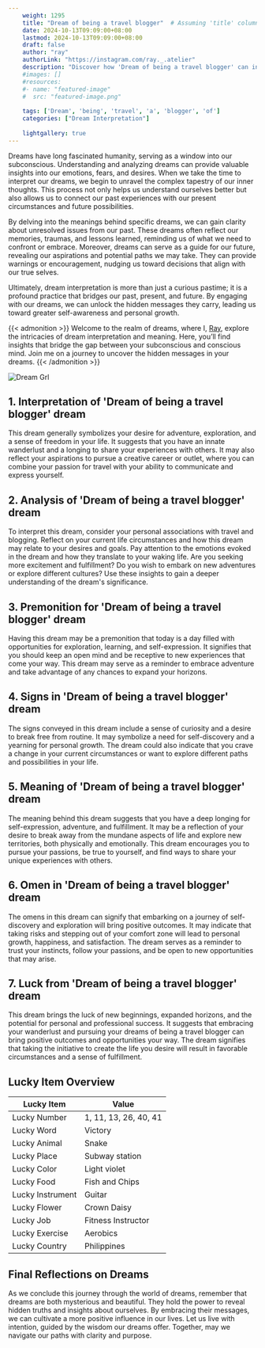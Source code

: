 ```yaml
---
    weight: 1295
    title: "Dream of being a travel blogger"  # Assuming 'title' column exists
    date: 2024-10-13T09:09:00+08:00
    lastmod: 2024-10-13T09:09:00+08:00
    draft: false
    author: "ray"
    authorLink: "https://instagram.com/ray._.atelier"
    description: "Discover how 'Dream of being a travel blogger' can interpret your future and uncover its significant meanings in your life."
    #images: []
    #resources:
    #- name: "featured-image"
    #  src: "featured-image.png"
    
    tags: ['Dream', 'being', 'travel', 'a', 'blogger', 'of']
    categories: ["Dream Interpretation"]
    
    lightgallery: true
---
```

    
Dreams have long fascinated humanity, serving as a window into our subconscious. Understanding and analyzing dreams can provide valuable insights into our emotions, fears, and desires. When we take the time to interpret our dreams, we begin to unravel the complex tapestry of our inner thoughts. This process not only helps us understand ourselves better but also allows us to connect our past experiences with our present circumstances and future possibilities.

By delving into the meanings behind specific dreams, we can gain clarity about unresolved issues from our past. These dreams often reflect our memories, traumas, and lessons learned, reminding us of what we need to confront or embrace. Moreover, dreams can serve as a guide for our future, revealing our aspirations and potential paths we may take. They can provide warnings or encouragement, nudging us toward decisions that align with our true selves.

Ultimately, dream interpretation is more than just a curious pastime; it is a profound practice that bridges our past, present, and future. By engaging with our dreams, we can unlock the hidden messages they carry, leading us toward greater self-awareness and personal growth.

{{< admonition >}}
Welcome to the realm of dreams, where I, [Ray](https://instagram.com/ray._.atelier), explore the intricacies of dream interpretation and meaning. Here, you’ll find insights that bridge the gap between your subconscious and conscious mind. Join me on a journey to uncover the hidden messages in your dreams.
{{< /admonition >}}

![Dream Grl](https://cdn.pixabay.com/photo/2017/11/02/03/35/gothic-2910057_1280.jpg "Dream Grl")

## 1. Interpretation of 'Dream of being a travel blogger' dream
 This dream generally symbolizes your desire for adventure, exploration, and a sense of freedom in your life. It suggests that you have an innate wanderlust and a longing to share your experiences with others. It may also reflect your aspirations to pursue a creative career or outlet, where you can combine your passion for travel with your ability to communicate and express yourself.

## 2. Analysis of 'Dream of being a travel blogger' dream
 To interpret this dream, consider your personal associations with travel and blogging. Reflect on your current life circumstances and how this dream may relate to your desires and goals. Pay attention to the emotions evoked in the dream and how they translate to your waking life. Are you seeking more excitement and fulfillment? Do you wish to embark on new adventures or explore different cultures? Use these insights to gain a deeper understanding of the dream's significance.

## 3. Premonition for 'Dream of being a travel blogger' dream
 Having this dream may be a premonition that today is a day filled with opportunities for exploration, learning, and self-expression. It signifies that you should keep an open mind and be receptive to new experiences that come your way. This dream may serve as a reminder to embrace adventure and take advantage of any chances to expand your horizons.

## 4. Signs in 'Dream of being a travel blogger' dream
 The signs conveyed in this dream include a sense of curiosity and a desire to break free from routine. It may symbolize a need for self-discovery and a yearning for personal growth. The dream could also indicate that you crave a change in your current circumstances or want to explore different paths and possibilities in your life.

## 5. Meaning of 'Dream of being a travel blogger' dream
 The meaning behind this dream suggests that you have a deep longing for self-expression, adventure, and fulfillment. It may be a reflection of your desire to break away from the mundane aspects of life and explore new territories, both physically and emotionally. This dream encourages you to pursue your passions, be true to yourself, and find ways to share your unique experiences with others.

## 6. Omen in 'Dream of being a travel blogger' dream
 The omens in this dream can signify that embarking on a journey of self-discovery and exploration will bring positive outcomes. It may indicate that taking risks and stepping out of your comfort zone will lead to personal growth, happiness, and satisfaction. The dream serves as a reminder to trust your instincts, follow your passions, and be open to new opportunities that may arise.

## 7. Luck from 'Dream of being a travel blogger' dream
 This dream brings the luck of new beginnings, expanded horizons, and the potential for personal and professional success. It suggests that embracing your wanderlust and pursuing your dreams of being a travel blogger can bring positive outcomes and opportunities your way. The dream signifies that taking the initiative to create the life you desire will result in favorable circumstances and a sense of fulfillment.

## Lucky Item Overview
| Lucky Item          | Value              |
|---------------|--------------------|
| Lucky Number        | 1, 11, 13, 26, 40, 41  |
| Lucky Word          | Victory |
| Lucky Animal        | Snake |
| Lucky Place         | Subway station     |
| Lucky Color         | Light violet     |
| Lucky Food          | Fish and Chips      |
| Lucky Instrument    | Guitar |
| Lucky Flower        | Crown Daisy    |
| Lucky Job           | Fitness Instructor       |
| Lucky Exercise      | Aerobics  |
| Lucky Country       | Philippines    |


##  Final Reflections on Dreams

As we conclude this journey through the world of dreams, remember that dreams are both mysterious and beautiful. They hold the power to reveal hidden truths and insights about ourselves. By embracing their messages, we can cultivate a more positive influence in our lives. Let us live with intention, guided by the wisdom our dreams offer. Together, may we navigate our paths with clarity and purpose.
